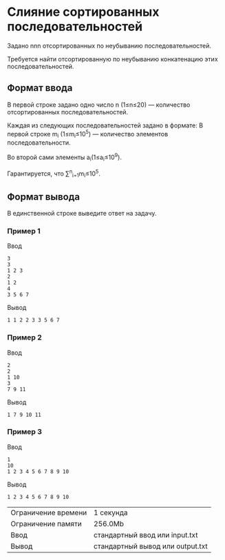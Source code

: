 # Слияние сортированных последовательностей

Задано nnn отсортированных по неубыванию последовательностей.

Требуется найти отсортированную по неубыванию конкатенацию этих последовательностей.

## Формат ввода

В первой строке задано одно число n (1≤n≤20) — количество отсортированных последовательностей.

Каждая из следующих последовательностей задано в формате: В первой строке m<sub>i</sub>​ (1≤m<sub>i</sub>≤10<sup>5</sup>) — количество элементов последовательности.

Во второй сами элементы a<sub>i</sub>​ (1≤a<sub>i</sub>≤10<sup>9</sup>).

Гарантируется, что ∑<sup>n</sup><sub>i\=1</sub>m<sub>i</sub>≤10<sup>5</sup>.

## Формат вывода

В единственной строке выведите ответ на задачу.

### Пример 1

Ввод

    3
    3
    1 2 3
    2
    1 2
    4
    3 5 6 7
    

Вывод

    1 1 2 2 3 3 5 6 7 
    

### Пример 2

Ввод

    2
    2
    1 10
    3
    7 9 11
    

Вывод

    1 7 9 10 11 
    

### Пример 3

Ввод

    1
    10
    1 2 3 4 5 6 7 8 9 10
    

Вывод

    1 2 3 4 5 6 7 8 9 10 
    

<table>
 <tr class="time-limit">
    <td class="property-title">Ограничение времени</td>
    <td>1&nbsp;секунда</td>
 </tr>
 <tr class="memory-limit">
    <td class="property-title">Ограничение памяти</td>
    <td>256.0Mb</td>
 </tr>
 <tr class="input-file">
    <td class="property-title">Ввод</td>
    <td colspan="1">стандартный ввод или input.txt</td>
 </tr>
 <tr class="output-file">
    <td class="property-title">Вывод</td>
    <td colspan="1">стандартный вывод или output.txt</td>
 </tr>
</table>
